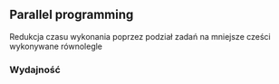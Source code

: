 ## Parallel programming

Redukcja czasu wykonania poprzez podział zadań na mniejsze cześci wykonywane równolegle
 
### Wydajność